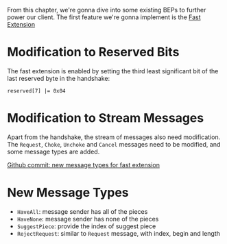 From this chapter, we're gonna dive into some existing BEPs to further power our client. The first feature we're gonna implement is the [Fast Extension](http://www.bittorrent.org/beps/bep_0006.html)

#   Modification to Reserved Bits
The fast extension is enabled by setting the third least significant bit of the last reserved byte in the handshake:
```
reserved[7] |= 0x04
```

#   Modification to Stream Messages
Apart from the handshake, the stream of messages also need modification. The ```Request```, ```Choke```, ```Unchoke``` and ```Cancel``` messages need to be modified, and some message types are added.

[Github commit: new message types for fast extension]()

#   New Message Types
*   ```HaveAll```: message sender has all of the pieces
*   ```HaveNone```: message sender has none of the pieces
*   ```SuggestPiece```: provide the index of suggest piece
*   ```RejectRequest```: similar to ```Request``` message, with index, begin and length